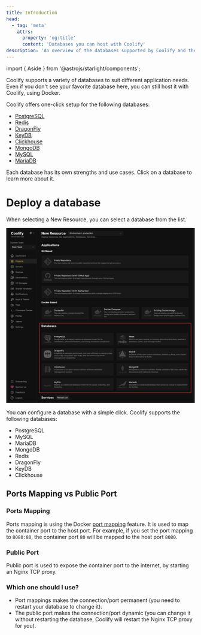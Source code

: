 ```yaml
---
title: Introduction
head:
  - tag: 'meta'
    attrs:
      property: 'og:title'
      content: 'Databases you can host with Coolify'
description: 'An overview of the databases supported by Coolify and their characteristics.'
---
```


import { Aside } from '@astrojs/starlight/components';

Coolify supports a variety of databases to suit different application needs. Even if you don't see your favorite database here, you can still host it with Coolify, using Docker.

Coolify offers one-click setup for the following databases:

- [PostgreSQL](/docs/databases/postgresql)
- [Redis](/docs/databases/redis)
- [DragonFly](/docs/databases/dragonfly)
- [KeyDB](/docs/databases/keydb)
- [Clickhouse](/docs/databases/clickhouse)
- [MongoDB](/docs/databases/mongodb)
- [MySQL](/docs/databases/mysql)
- [MariaDB](/docs/databases/mariadb)

Each database has its own strengths and use cases. Click on a database to learn more about it.

# Deploy a database

When selecting a New Resource, you can select a database from the list.

![New Resource](../assets/images/screenshots/How-to-add-a-database.png)

You can configure a database with a simple click. Coolify supports the following databases:

- PostgreSQL
- MySQL
- MariaDB
- MongoDB
- Redis
- DragonFly
- KeyDB
- Clickhouse

## Ports Mapping vs Public Port

### Ports Mapping

Ports mapping is using the Docker [port mapping](https://docs.docker.com/network/#published-ports) feature. It is used to map the container port to the host port. For example, if you set the port mapping to `8080:80`, the container port `80` will be mapped to the host port `8080`.

### Public Port

Public port is used to expose the container port to the internet, by starting an Nginx TCP proxy.

### Which one should I use?

- Port mappings makes the connection/port permanent (you need to restart your database to change it).
- The public port makes the connection/port dynamic (you can change it without restarting the database, Coolify will restart the Nginx TCP proxy for you).
